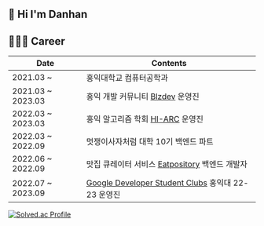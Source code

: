 ## 👋 Hi I'm Danhan

## 👩🏻‍💻 Career

|Date|Contents|
|----|---|
|2021.03 ~ |홍익대학교 컴퓨터공학과|
|2021.03 ~ 2023.03|홍익 개발 커뮤니티 [Blzdev](https://github.com/BlazingDevs) 운영진|
|2022.03 ~ 2023.03|홍익 알고리즘 학회 [HI-ARC](https://www.hi-arc.org/) 운영진|
|2022.03 ~ 2022.09|멋쟁이사자처럼 대학 10기 백엔드 파트|
|2022.06 ~ 2022.09|맛집 큐레이터 서비스 [Eatpository](https://github.com/2022Eatpository/Eatpository) 백엔드 개발자|
|2022.07 ~ 2023.09|[Google Developer Student Clubs](https://github.com/GDSC-Hongik) 홍익대 22-23 운영진|     

[![Solved.ac Profile](http://mazassumnida.wtf/api/v2/generate_badge?boj=danhandev)](https://solved.ac/danhandev/)


